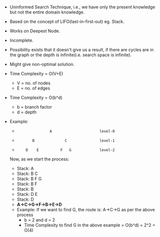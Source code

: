 - Uninformed Search Technique, i.e., we have only the present knowledge but not the entire domain knowledge.
- Based on the concept of LIFO(last-in-first-out) eg. Stack.
- Works on Deepest Node.
- Incomplete.
- Possibility exists that it doesn't give us a result, if there are cycles are in the graph or the depth is infinite(i.e. search space is infinite).
- Might give non-optimal solution.
- Time Complexity = O(V+E)
   * V = no. of nodes
   * E = no. of edges
- Time Complexity = O(b^d)
   * b = branch factor
   * d = depth

- Example:
  *                    A                      level-0
  *            B              C               level-1
  *         D    E          F   G             level-2
  Now, as we start the process:
   * Stack: A                    
   * Stack: B C
   * Stack: B F G
   * Stack: B F 
   * Stack: B
   * Stack: D E
   * Stack: D
   * **A->C->G->F->B->E->D**
   * Example: If we want to find G, the route is: A->C->G as per the above process
      * b = 2 and d = 2
      * Time Complexity to find G in the above example = O(b^d) = 2^2 = O(4)
